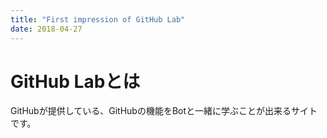 ```yaml
---
title: "First impression of GitHub Lab"
date: 2018-04-27
---
```


# GitHub Labとは

GitHubが提供している、GitHubの機能をBotと一緒に学ぶことが出来るサイトです。
